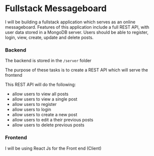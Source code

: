 # Fullstack Messageboard


I will be building a fullstack application which serves as an online messageboard. Features of this application include a full REST API, with user data stored in a MongoDB server. Users should be able to register, login, view, create, update and delete posts.

### Backend

The backend is stored in the `/server` folder

The purpose of these tasks is to create a REST API which will serve the frontend

This REST API will do the following:

- allow users to view all posts
- allow users to view a single post
- allow users to register
- allow users to login
- allow users to create a new post
- allow users to edit a their previous posts
- allow users to delete previous posts

### Frontend

I will be using React Js for the Front end (Client)


